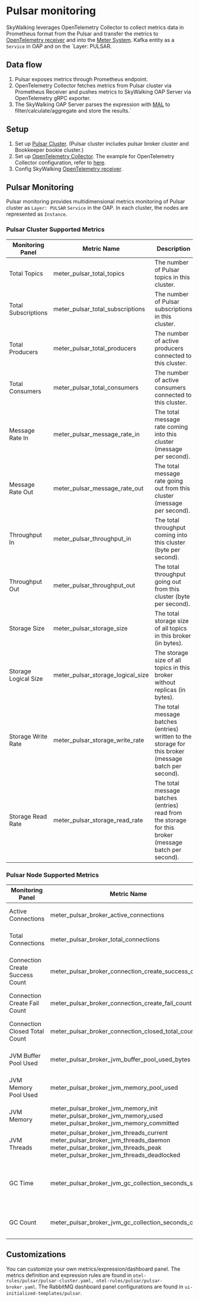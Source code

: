 # Pulsar monitoring

SkyWalking leverages OpenTelemetry Collector to collect metrics data in Prometheus format from the Pulsar and transfer the metrics to
[OpenTelemetry receiver](opentelemetry-receiver.md) and into the [Meter System](./../../concepts-and-designs/meter.md).
Kafka entity as a `Service` in OAP and on the `Layer: PULSAR.

## Data flow

1. Pulsar exposes metrics through Prometheus endpoint.
2. OpenTelemetry Collector fetches metrics from Pulsar cluster via Prometheus Receiver and pushes metrics to SkyWalking OAP Server via OpenTelemetry gRPC exporter.
3. The SkyWalking OAP Server parses the expression with [MAL](../../concepts-and-designs/mal.md) to
   filter/calculate/aggregate and store the results.`

## Setup

1. Set up [Pulsar Cluster](https://pulsar.apache.org/docs/3.1.x/getting-started-docker-compose/). (Pulsar cluster includes pulsar broker cluster and Bookkeeper bookie cluster.)
2. Set up [OpenTelemetry Collector](https://opentelemetry.io/docs/collector/getting-started/#kubernetes). The example
   for OpenTelemetry Collector configuration, refer
   to [here](../../../../test/e2e-v2/cases/pulsar/otel-collector-config.yaml).
3. Config SkyWalking [OpenTelemetry receiver](opentelemetry-receiver.md).

## Pulsar Monitoring

Pulsar monitoring provides multidimensional metrics monitoring of Pulsar cluster as `Layer: PULSAR` `Service` in
the OAP. In each cluster, the nodes are represented as `Instance`.

### Pulsar Cluster Supported Metrics

| Monitoring Panel     | Metric Name                                | Description                                                                                            | Data Source    |
|----------------------|--------------------------------------------|--------------------------------------------------------------------------------------------------------|----------------|
| Total Topics         | meter_pulsar_total_topics                  | The number of Pulsar topics in this cluster.                                                           | Pulsar Cluster |
| Total Subscriptions  | meter_pulsar_total_subscriptions           | The number of Pulsar subscriptions in this cluster.                                                    | Pulsar Cluster |
| Total Producers      | meter_pulsar_total_producers               | The number of active producers connected to this cluster.                                              | Pulsar Cluster |
| Total Consumers      | meter_pulsar_total_consumers               | The number of active consumers connected to this cluster.                                              | Pulsar Cluster |
| Message Rate In      | meter_pulsar_message_rate_in               | The total message rate coming into this cluster (message per second).                                  | Pulsar Cluster |
| Message Rate Out     | meter_pulsar_message_rate_out              | The total message rate going out from this cluster (message per second).                               | Pulsar Cluster |
| Throughput In        | meter_pulsar_throughput_in                 | The total throughput coming into this cluster (byte per second).                                       | Pulsar Cluster |
| Throughput Out       | meter_pulsar_throughput_out                | The total throughput going out from this cluster (byte per second).                                    | Pulsar Cluster |
| Storage Size         | meter_pulsar_storage_size                  | The total storage size of all topics in this broker (in bytes).                                        | Pulsar Cluster |
| Storage Logical Size | meter_pulsar_storage_logical_size          | The storage size of all topics in this broker without replicas (in bytes).                             | Pulsar Cluster |
| Storage Write Rate   | meter_pulsar_storage_write_rate            | The total message batches (entries) written to the storage for this broker (message batch per second). | Pulsar Cluster |
| Storage Read Rate    | meter_pulsar_storage_read_rate             | The total message batches (entries) read from the storage for this broker (message batch per second).  | Pulsar Cluster |


### Pulsar Node Supported Metrics


| Monitoring Panel                | Metric Name                                                                                                                                                                         | Description                                             | Data Source    |
|---------------------------------|-------------------------------------------------------------------------------------------------------------------------------------------------------------------------------------|---------------------------------------------------------|----------------|
| Active Connections              | meter_pulsar_broker_active_connections                                                                                                                                              | The number of active connections.                       | Pulsar Broker  |
| Total Connections               | meter_pulsar_broker_total_connections                                                                                                                                               | The total number of connections.                        | Pulsar Broker  |
| Connection Create Success Count | meter_pulsar_broker_connection_create_success_count                                                                                                                                 | The number of successfully created connections.         | Pulsar Broker  |
| Connection Create Fail Count    | meter_pulsar_broker_connection_create_fail_count                                                                                                                                    | The number of failed connections.                       | Pulsar Broker  |
| Connection Closed Total Count   | meter_pulsar_broker_connection_closed_total_count                                                                                                                                   | The total number of closed connections.                 | Pulsar Broker  |
| JVM Buffer Pool Used            | meter_pulsar_broker_jvm_buffer_pool_used_bytes                                                                                                                                      | The usage of jvm buffer pool.                           | Pulsar Broker  |
| JVM Memory Pool Used            | meter_pulsar_broker_jvm_memory_pool_used                                                                                                                                            | The usage of jvm memory pool.                           | Pulsar Broker  |
| JVM Memory                      | meter_pulsar_broker_jvm_memory_init <br /> meter_pulsar_broker_jvm_memory_used <br /> meter_pulsar_broker_jvm_memory_committed                                                      | The usage of jvm memory.                                | Pulsar Broker  |
| JVM Threads                     | meter_pulsar_broker_jvm_threads_current <br /> meter_pulsar_broker_jvm_threads_daemon <br /> meter_pulsar_broker_jvm_threads_peak <br /> meter_pulsar_broker_jvm_threads_deadlocked | The usage of jvm threads.                               | Pulsar Broker  |
| GC Time                         | meter_pulsar_broker_jvm_gc_collection_seconds_sum                                                                                                                                   | Time spent in a given JVM garbage collector in seconds. | Pulsar Broker  |
| GC Count                        | meter_pulsar_broker_jvm_gc_collection_seconds_count                                                                                                                                 | The count of a given JVM garbage collector.             | Pulsar Broker  |

## Customizations

You can customize your own metrics/expression/dashboard panel.
The metrics definition and expression rules are found
in `otel-rules/pulsar/pulsar-cluster.yaml, otel-rules/pulsar/pulsar-broker.yaml`.
The RabbitMQ dashboard panel configurations are found in `ui-initialized-templates/pulsar`.
